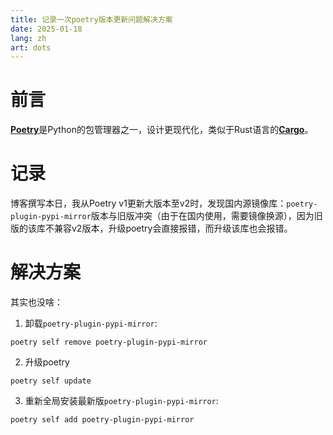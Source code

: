 ```yaml
---
title: 记录一次poetry版本更新问题解决方案
date: 2025-01-18
lang: zh
art: dots
---
```


# 前言

[**Poetry**](https://python-poetry.org/)是Python的包管理器之一，设计更现代化，类似于Rust语言的[**Cargo**](https://github.com/rust-lang/cargo)。

# 记录

博客撰写本日，我从Poetry v1更新大版本至v2时，发现国内源镜像库：`poetry-plugin-pypi-mirror`版本与旧版冲突（由于在国内使用，需要镜像换源），因为旧版的该库不兼容v2版本，升级poetry会直接报错，而升级该库也会报错。

# 解决方案

其实也没啥：

1. 卸载`poetry-plugin-pypi-mirror`:

```shell
poetry self remove poetry-plugin-pypi-mirror
```

2. 升级poetry

```shell
poetry self update
```

3. 重新全局安装最新版`poetry-plugin-pypi-mirror`:

```shell
poetry self add poetry-plugin-pypi-mirror
```
